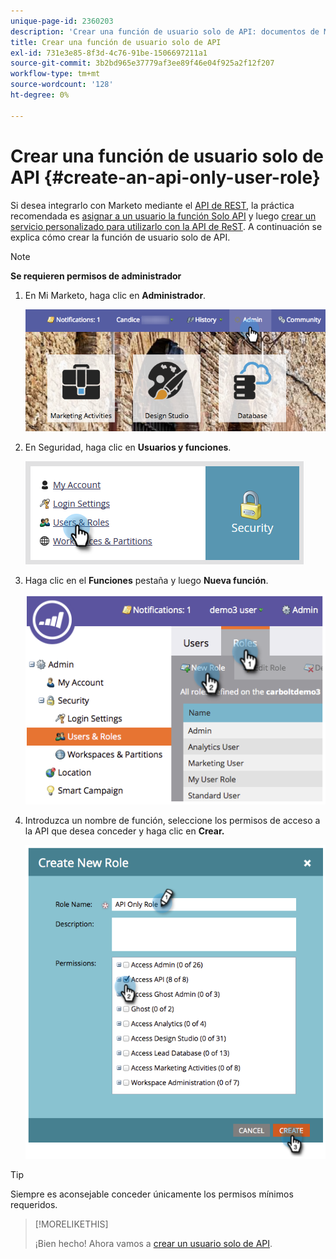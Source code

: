 ```yaml
---
unique-page-id: 2360203
description: 'Crear una función de usuario solo de API: documentos de Marketo: documentación del producto'
title: Crear una función de usuario solo de API
exl-id: 731e3e85-8f3d-4c76-91be-1506697211a1
source-git-commit: 3b2bd965e37779af3ee89f46e04f925a2f12f207
workflow-type: tm+mt
source-wordcount: '128'
ht-degree: 0%

---
```


# Crear una función de usuario solo de API {#create-an-api-only-user-role}

Si desea integrarlo con Marketo mediante el [API de REST](https://developers.marketo.com/documentation/rest/), la práctica recomendada es [asignar a un usuario la función Solo API](/help/marketo/product-docs/administration/users-and-roles/create-an-api-only-user.md) y luego [crear un servicio personalizado para utilizarlo con la API de ReST](/help/marketo/product-docs/administration/additional-integrations/create-a-custom-service-for-use-with-rest-api.md). A continuación se explica cómo crear la función de usuario solo de API.

>[!NOTE]
>
>**Se requieren permisos de administrador**

1. En Mi Marketo, haga clic en **Administrador**.

   ![](assets/adminhand-1.png)

1. En Seguridad, haga clic en **Usuarios y funciones**.

   ![](assets/two.png)

1. Haga clic en el **Funciones** pestaña y luego **Nueva función**.

   ![](assets/image2014-9-16-13-3a47-3a12.png)

1. Introduzca un nombre de función, seleccione los permisos de acceso a la API que desea conceder y haga clic en **Crear.**

   ![](assets/image2014-9-16-13-3a47-3a36.png)

>[!TIP]
>
>Siempre es aconsejable conceder únicamente los permisos mínimos requeridos.

>[!MORELIKETHIS]
>
>¡Bien hecho! Ahora vamos a [crear un usuario solo de API](/help/marketo/product-docs/administration/users-and-roles/create-an-api-only-user.md).
